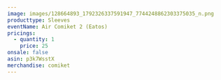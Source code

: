 ```yaml
---
image: images/128664893_1792326337591947_7744248862303375035_n.png
producttype: Sleeves
eventName: Air Comiket 2 (Eatos)
pricings:
  - quantity: 1
    price: 25
onsale: false
asin: p3k7WsstX
merchandise: comiket
---
```

